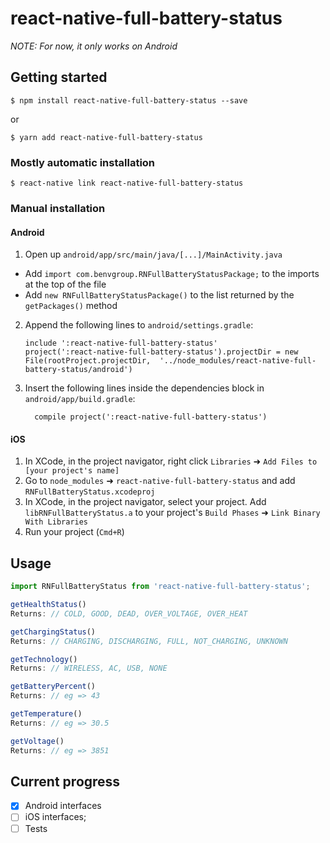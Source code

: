 
# react-native-full-battery-status
*NOTE: For now, it only works on Android*

## Getting started

`$ npm install react-native-full-battery-status --save`

or

`$ yarn add react-native-full-battery-status`

### Mostly automatic installation

`$ react-native link react-native-full-battery-status`

### Manual installation

#### Android

1. Open up `android/app/src/main/java/[...]/MainActivity.java`
  - Add `import com.benvgroup.RNFullBatteryStatusPackage;` to the imports at the top of the file
  - Add `new RNFullBatteryStatusPackage()` to the list returned by the `getPackages()` method
2. Append the following lines to `android/settings.gradle`:
  	```
  	include ':react-native-full-battery-status'
  	project(':react-native-full-battery-status').projectDir = new File(rootProject.projectDir, 	'../node_modules/react-native-full-battery-status/android')
  	```
3. Insert the following lines inside the dependencies block in `android/app/build.gradle`:
  	```
      compile project(':react-native-full-battery-status')
  	```

#### iOS

1. In XCode, in the project navigator, right click `Libraries` ➜ `Add Files to [your project's name]`
2. Go to `node_modules` ➜ `react-native-full-battery-status` and add `RNFullBatteryStatus.xcodeproj`
3. In XCode, in the project navigator, select your project. Add `libRNFullBatteryStatus.a` to your project's `Build Phases` ➜ `Link Binary With Libraries`
4. Run your project (`Cmd+R`)

## Usage
```javascript
import RNFullBatteryStatus from 'react-native-full-battery-status';

getHealthStatus()
Returns: // COLD, GOOD, DEAD, OVER_VOLTAGE, OVER_HEAT

getChargingStatus()
Returns: // CHARGING, DISCHARGING, FULL, NOT_CHARGING, UNKNOWN

getTechnology()
Returns: // WIRELESS, AC, USB, NONE

getBatteryPercent()
Returns: // eg => 43

getTemperature()
Returns: // eg => 30.5

getVoltage()
Returns: // eg => 3851


```

## Current progress

- [x] Android interfaces
- [ ] iOS interfaces;
- [ ] Tests
